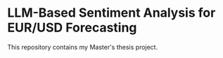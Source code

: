 # LLM-Based Sentiment Analysis for EUR/USD Forecasting

This repository contains my Master's thesis project.
